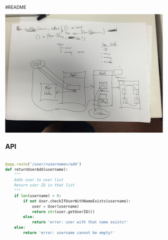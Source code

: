 #README

![First](https://raw.githubusercontent.com/morganwilde/applepoker/master/documentation/doc-one.png)

## API

```Python

@app.route('/user/<username>/add')
def returnUserAdd(username):
    """
    Adds user to user list
    Return user ID in that list
    """
    if len(username) > 0:
        if not User.checkIfUserWithNameExists(username):
            user = User(username)
            return str(user.getUserID())
        else:
            return 'error: user with that name exists!'
    else:
        return 'error: username cannot be empty!'
```